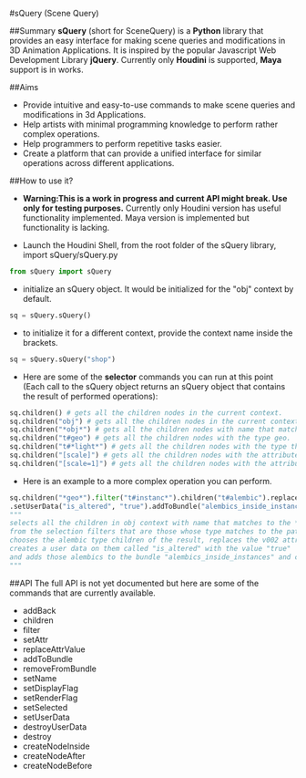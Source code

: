 #sQuery (Scene Query)

##Summary
**sQuery** (short for SceneQuery) is a **Python** library that provides an easy interface for making scene queries and modifications in 3D Animation Applications. It is inspired by the popular Javascript Web Development Library **jQuery**. Currently only **Houdini** is supported, **Maya** support is in works.

##Aims
- Provide intuitive and easy-to-use commands to make scene queries and modifications in 3d Applications.
- Help artists with minimal programming knowledge to perform rather complex operations.
- Help programmers to perform repetitive tasks easier.
- Create a platform that can provide a unified interface for similar operations across different applications.

##How to use it?
- **Warning:This is a work in progress and current API might break. Use only for testing purposes.**
Currently only Houdini version has useful functionality implemented. Maya version is implemented but functionality is lacking. 

- Launch the Houdini Shell, from the root folder of the sQuery library, import sQuery/sQuery.py
```python
from sQuery import sQuery
```
- initialize an sQuery object. It would be initialized for the "obj" context by default. 
```python
sq = sQuery.sQuery()
```
- to initialize it for a different context, provide the context name inside the brackets.
```python
sq = sQuery.sQuery("shop")
```
- Here are some of the **selector** commands you can run at this point (Each call to the sQuery object returns an sQuery object that contains the result of performed operations):

```python
sq.children() # gets all the children nodes in the current context.
sq.children("obj") # gets all the children nodes in the current context with name obj
sq.children("*obj*") # gets all the children nodes with name that matches the given pattern in the brackets.
sq.children("t#geo") # gets all the children nodes with the type geo.
sq.children("t#*light*") # gets all the children nodes with the type that matches the given pattern.
sq.children("[scale]") # gets all the children nodes with the attribute 'scale'.
sq.children("[scale=1]") # gets all the children nodes with the attribute scale equal to 1.
```

- Here is an example to a more complex operation you can perform.
```python
sq.children("*geo*").filter("t#instanc*").children("t#alembic").replaceAttrValue("file_path", "v002", "v003")
.setUserData("is_altered", "true").addToBundle("alembics_inside_instances").createNodeAfter("delete", {"group":"*_arms_"}).setSelected(True)
"""
selects all the children in obj context with name that matches to the *geo* pattern, 
from the selection filters that are those whose type matches to the pattern *instanc* pattern, 
chooses the alembic type children of the result, replaces the v002 attribute on the alembic nodes file_path parameter with v003, 
creates a user data on them called "is_altered" with the value "true" 
and adds those alembics to the bundle "alembics_inside_instances" and creates a delete node after them with the 'group' parameter set to '*_arms_*' and selects this 'delete' node that was created.
"""
```
##API
The full API is not yet documented but here are some of the commands that are currently available.

- addBack
- children
- filter
- setAttr
- replaceAttrValue
- addToBundle
- removeFromBundle
- setName
- setDisplayFlag
- setRenderFlag
- setSelected
- setUserData
- destroyUserData
- destroy
- createNodeInside
- createNodeAfter
- createNodeBefore

